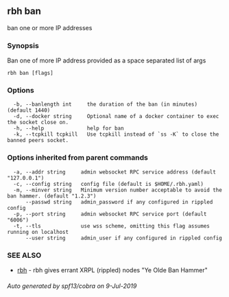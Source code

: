 ## rbh ban

ban one or more IP addresses

### Synopsis

Ban one of more IP address provided as a space separated list of args

```
rbh ban [flags]
```

### Options

```
  -b, --banlength int     the duration of the ban (in minutes) (default 1440)
  -d, --docker string     Optional name of a docker container to exec the socket close on.
  -h, --help              help for ban
  -k, --tcpkill tcpkill   Use tcpkill instead of `ss -K` to close the banned peers socket.
```

### Options inherited from parent commands

```
  -a, --addr string     admin websocket RPC service address (default "127.0.0.1")
  -c, --config string   config file (default is $HOME/.rbh.yaml)
  -m, --minver string   Minimum version number acceptable to avoid the ban hammer. (default "1.2.3")
      --passwd string   admin_password if any configured in rippled config
  -p, --port string     admin websocket RPC service port (default "6006")
  -t, --tls             use wss scheme, omitting this flag assumes running on localhost
      --user string     admin_user if any configured in rippled config
```

### SEE ALSO

* [rbh](rbh.md)	 - rbh gives errant XRPL (rippled) nodes "Ye Olde Ban Hammer"

###### Auto generated by spf13/cobra on 9-Jul-2019
